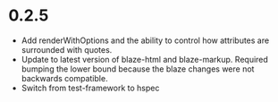 # 0.2.5

* Add renderWithOptions and the ability to control how attributes are
  surrounded with quotes.
* Update to latest version of blaze-html and blaze-markup.  Required bumping
  the lower bound because the blaze changes were not backwards compatible.
* Switch from test-framework to hspec

